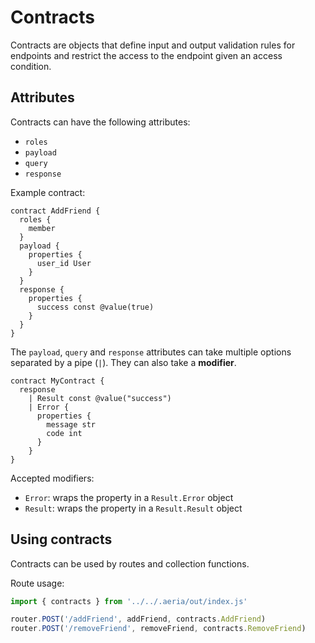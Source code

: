 # Contracts

Contracts are objects that define input and output validation rules for endpoints and restrict the access to the endpoint given an access condition.

## Attributes

Contracts can have the following attributes:

- `roles`
- `payload`
- `query`
- `response`

Example contract:

```aeria
contract AddFriend {
  roles {
    member
  }
  payload {
    properties {
      user_id User
    }
  }
  response {
    properties {
      success const @value(true)
    }
  }
}
```

The `payload`, `query` and `response` attributes can take multiple options separated by a pipe (`|`). They can also take a **modifier**.

```aeria
contract MyContract {
  response
    | Result const @value("success")
    | Error {
      properties {
        message str
        code int
      }
    }
}
```

Accepted modifiers:

- `Error`: wraps the property in a `Result.Error` object
- `Result`: wraps the property in a `Result.Result` object


## Using contracts

Contracts can be used by routes and collection functions.

Route usage:

```ts
import { contracts } from '../../.aeria/out/index.js'

router.POST('/addFriend', addFriend, contracts.AddFriend)
router.POST('/removeFriend', removeFriend, contracts.RemoveFriend)
```


